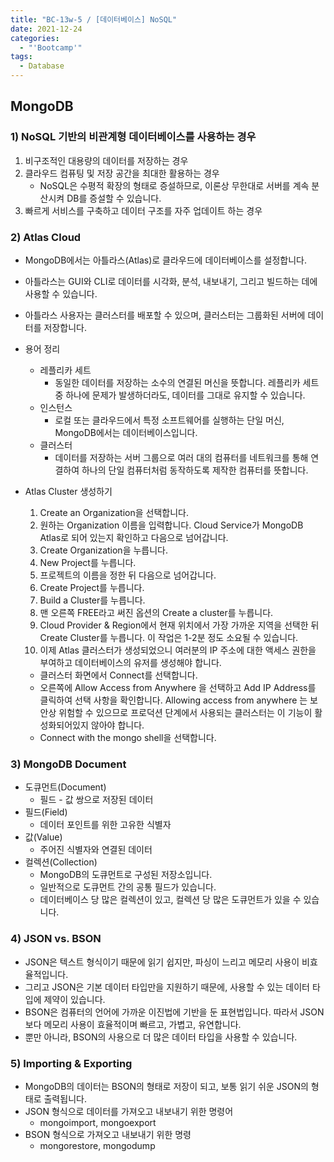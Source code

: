 ```yaml
---
title: "BC-13w-5 / [데이터베이스] NoSQL"
date: 2021-12-24
categories:
  - "'Bootcamp'"
tags:
  - Database
---
```


## MongoDB

### 1) NoSQL 기반의 비관계형 데이터베이스를 사용하는 경우

1. 비구조적인 대용량의 데이터를 저장하는 경우
2. 클라우드 컴퓨팅 및 저장 공간을 최대한 활용하는 경우
   - NoSQL은 수평적 확장의 형태로 증설하므로, 이론상 무한대로 서버를 계속 분산시켜 DB를 증설할 수 있습니다.
3. 빠르게 서비스를 구축하고 데이터 구조를 자주 업데이트 하는 경우

### 2) Atlas Cloud

- MongoDB에서는 아틀라스(Atlas)로 클라우드에 데이터베이스를 설정합니다.
- 아틀라스는 GUI와 CLI로 데이터를 시각화, 분석, 내보내기, 그리고 빌드하는 데에 사용할 수 있습니다.
- 아틀라스 사용자는 클러스터를 배포할 수 있으며, 클러스터는 그룹화된 서버에 데이터를 저장합니다.
- 용어 정리
  - 레플리카 세트
    - 동일한 데이터를 저장하는 소수의 연결된 머신을 뜻합니다. 레플리카 세트 중 하나에 문제가 발생하더라도, 데이터를 그대로 유지할 수 있습니다.
  - 인스턴스
    - 로컬 또는 클라우드에서 특정 소프트웨어를 실행하는 단일 머신, MongoDB에서는 데이터베이스입니다.
  - 클러스터
    - 데이터를 저장하는 서버 그룹으로 여러 대의 컴퓨터를 네트워크를 통해 연결하여 하나의 단일 컴퓨터처럼 동작하도록 제작한 컴퓨터를 뜻합니다.
- Atlas Cluster 생성하기

  1. Create an Organization을 선택합니다.
  2. 원하는 Organization 이름을 입력합니다. Cloud Service가 MongoDB Atlas로 되어 있는지 확인하고 다음으로 넘어갑니다.
  3. Create Organization을 누릅니다.
  4. New Project를 누릅니다.
  5. 프로젝트의 이름을 정한 뒤 다음으로 넘어갑니다.
  6. Create Project를 누릅니다.
  7. Build a Cluster를 누릅니다.
  8. 맨 오른쪽 FREE라고 써진 옵션의 Create a cluster를 누릅니다.
  9. Cloud Provider & Region에서 현재 위치에서 가장 가까운 지역을 선택한 뒤 Create Cluster를 누릅니다. 이 작업은 1-2분 정도 소요될 수 있습니다.
  10. 이제 Atlas 클러스터가 생성되었으니 여러분의 IP 주소에 대한 액세스 권한을 부여하고 데이터베이스의 유저를 생성해야 합니다.

  - 클러스터 화면에서 Connect를 선택합니다.
  - 오른쪽에 Allow Access from Anywhere 을 선택하고 Add IP Address를 클릭하여 선택 사항을 확인합니다. Allowing access from anywhere 는 보안상 위험할 수 있으므로 프로덕션 단계에서 사용되는 클러스터는 이 기능이 활성화되어있지 않아야 합니다.
  - Connect with the mongo shell을 선택합니다.

### 3) MongoDB Document

- 도큐먼트(Document)
  - 필드 - 값 쌍으로 저장된 데이터
- 필드(Field)
  - 데이터 포인트를 위한 고유한 식별자
- 값(Value)
  - 주어진 식별자와 연결된 데이터
- 컬렉션(Collection)
  - MongoDB의 도큐먼트로 구성된 저장소입니다.
  - 일반적으로 도큐먼트 간의 공통 필드가 있습니다.
  - 데이터베이스 당 많은 컬렉션이 있고, 컬렉션 당 많은 도큐먼트가 있을 수 있습니다.

### 4) JSON vs. BSON

- JSON은 텍스트 형식이기 때문에 읽기 쉽지만, 파싱이 느리고 메모리 사용이 비효율적입니다.
- 그리고 JSON은 기본 데이터 타입만을 지원하기 때문에, 사용할 수 있는 데이터 타입에 제약이 있습니다.
- BSON은 컴퓨터의 언어에 가까운 이진법에 기반을 둔 표현법입니다. 따라서 JSON 보다 메모리 사용이 효율적이며 빠르고, 가볍고, 유연합니다.
- 뿐만 아니라, BSON의 사용으로 더 많은 데이터 타입을 사용할 수 있습니다.

### 5) Importing & Exporting

- MongoDB의 데이터는 BSON의 형태로 저장이 되고, 보통 읽기 쉬운 JSON의 형태로 출력됩니다.
- JSON 형식으로 데이터를 가져오고 내보내기 위한 명령어
  - mongoimport, mongoexport
- BSON 형식으로 가져오고 내보내기 위한 명령
  - mongorestore, mongodump
